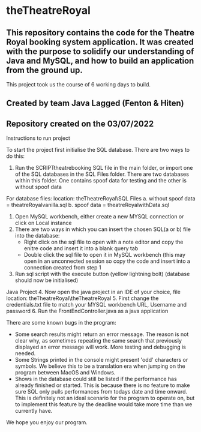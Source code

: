 # theTheatreRoyal

## This repository contains the code for the Theatre Royal booking system application. It was created with the purpose to solidify our understanding of Java and MySQL, and how to build an application from the ground up.
This project took us the course of 6 working days to build.
 
## Created by team Java Lagged (Fenton & Hiten)
## Repository created on the 03/07/2022

Instructions to run project

To start the project first initialise the SQL database. There are two ways to do this:
1. Run the SCRIPTtheatrebooking SQL file in the main folder, or import one of the SQL databases in the SQL Files folder. There are two databases within this folder. One contains spoof data for testing and the other is without spoof data

For database files:
location: theTheatreRoyal\SQL Files
a. without spoof data = theatreRoyalvanilla.sql
b. spoof data = theatreRoyalwithData.sql

1. Open MySQL workbench, either create a new MYSQL connection or click on Local instance 
2. There are two ways in which you can insert the chosen SQL(a or b) file into the database:
	- Right click on the sql file to open with a note editor and copy the enitre code and insert it into a blank query tab
	- Double click the sql file to open it in MySQL workbench (this may open in an unconnected session so copy the code and insert into a connection created from step 1
3. Run sql script with the execute button (yellow lightning bolt)
(database should now be initialised)

Java Project
4. Now open the java project in an IDE of your choice, file location: theTheatreRoyal\theTheatreRoyal
5. First change the credentials.txt file to match your MYSQL workbench URL, Username and password
6. Run the FrontEndController.java as a java application


There are some known bugs in the program:
- Some search results might return an error message. The reason is not clear why, as sometimes repeating the same search that previously displayed an error message will work. More testing and debugging is needed.
- Some Strings printed in the console might present 'odd' characters or symbols. We believe this to be a translation era when jumping on the program between MacOS and Windows.
- Shows in the database could still be listed if the performance has already finished or started. This is because there is no feature to make sure SQL only pulls performances from todays date and time onward. This is definitely not an ideal scenario for the program to operate on, but to implement this feature by the deadline would take more time than we currently have.

We hope you enjoy our program. 